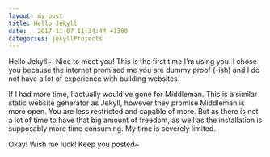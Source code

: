 ```yaml
---
layout: my_post
title: Hello Jekyll
date:   2017-11-07 11:34:44 +1300
categories: jekyllProjects
---
```


Hello Jekyll~. Nice to meet you! 
This is the first time I'm using you. I chose you because the internet promised me you are dummy proof (-ish) and I do not have a lot of experience with building websites. 

If I had more time, I actually would've gone for Middleman. This is a similar static website generator as Jekyll, however they promise Middleman is more open. You are less restricted and capable of more. But as there is not a lot of time to have that big amount of freedom, as well as the installation is supposably more time consuming. My time is severely limited. 

Okay! Wish me luck!
Keep you posted~